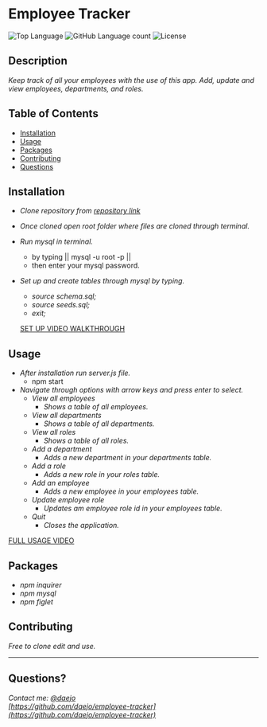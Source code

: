 # Employee Tracker
  ![Top Language](https://img.shields.io/github/languages/top/daejo/employee-tracker)
  ![GitHub Language count](https://img.shields.io/github/languages/count/daejo/employee-tracker)
  ![License](https://img.shields.io/badge/license-MIT_License-green.svg)

  ## Description 

  _Keep track of all your employees with the use of this app. Add, update and view employees, departments, and roles._
 
  ## Table of Contents

  * [Installation](#installation)
  * [Usage](#usage)
  * [Packages](#packages)
  * [Contributing](#contributing)
  * [Questions](#questions)
  

  ## Installation
  * _Clone repository from [repository link](https://github.com/daejo/employee-tracker)_
  * _Once cloned open root folder where files are cloned through terminal._
  * _Run mysql in terminal._
    * by typing || mysql -u root -p ||
    * then enter your mysql password. 
  * _Set up and create tables through mysql by typing._
    * _source schema.sql;_
    * _source seeds.sql;_
    * _exit;_  

    [SET UP VIDEO WALKTHROUGH](https://drive.google.com/file/d/1e0Y_wRRSZ20-2VMoCeGahEP1y9_D-16o/view)

  ## Usage 

  * _After installation run server.js file._
    *  npm start
  * _Navigate through options with arrow keys and press enter to select._
    * _View all employees_
      * _Shows a table of all employees._
    * _View all departments_
      * _Shows a table of all departments._
    * _View all roles_
      * _Shows a table of all roles._
    * _Add a department_
      * _Adds a new department in your departments table._
    * _Add a role_
      * _Adds a new role in your roles table._
    * _Add an employee_
      * _Adds a new employee in your employees table._
    * _Update employee role_
      * _Updates am employee role id in your employees table._
    * _Quit_
      * _Closes the application._  
  
  [FULL USAGE VIDEO](chrome-extension://mmeijimgabbpbgpdklnllpncmdofkcpn/ng/app/app.html#/files/1ebfcd1c-993c-4310-y986-2484c483462a)

  ## Packages

  * _npm inquirer_
  * _npm mysql_
  * _npm figlet_


  ## Contributing

  _Free to clone edit and use._

  ---
  ## Questions?
  _Contact me:_
  _[@daejo](github.com/daejo)_  
  _[https://github.com/daejo/employee-tracker](https://github.com/daejo/employee-tracker)_  
  
